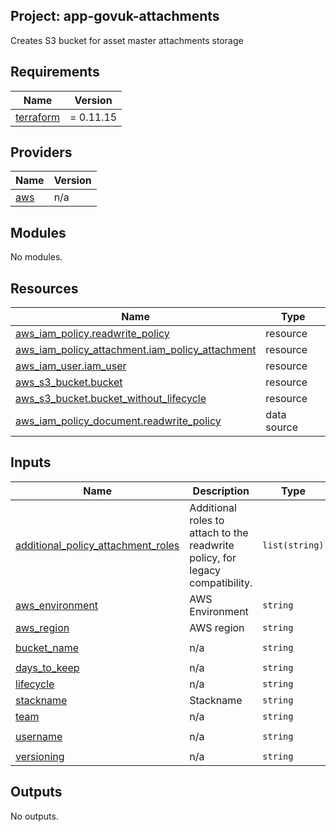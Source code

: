 ## Project: app-govuk-attachments

Creates S3 bucket for asset master attachments storage

## Requirements

| Name | Version |
|------|---------|
| <a name="requirement_terraform"></a> [terraform](#requirement\_terraform) | = 0.11.15 |

## Providers

| Name | Version |
|------|---------|
| <a name="provider_aws"></a> [aws](#provider\_aws) | n/a |

## Modules

No modules.

## Resources

| Name | Type |
|------|------|
| [aws_iam_policy.readwrite_policy](https://registry.terraform.io/providers/hashicorp/aws/latest/docs/resources/iam_policy) | resource |
| [aws_iam_policy_attachment.iam_policy_attachment](https://registry.terraform.io/providers/hashicorp/aws/latest/docs/resources/iam_policy_attachment) | resource |
| [aws_iam_user.iam_user](https://registry.terraform.io/providers/hashicorp/aws/latest/docs/resources/iam_user) | resource |
| [aws_s3_bucket.bucket](https://registry.terraform.io/providers/hashicorp/aws/latest/docs/resources/s3_bucket) | resource |
| [aws_s3_bucket.bucket_without_lifecycle](https://registry.terraform.io/providers/hashicorp/aws/latest/docs/resources/s3_bucket) | resource |
| [aws_iam_policy_document.readwrite_policy](https://registry.terraform.io/providers/hashicorp/aws/latest/docs/data-sources/iam_policy_document) | data source |

## Inputs

| Name | Description | Type | Default | Required |
|------|-------------|------|---------|:--------:|
| <a name="input_additional_policy_attachment_roles"></a> [additional\_policy\_attachment\_roles](#input\_additional\_policy\_attachment\_roles) | Additional roles to attach to the readwrite policy, for legacy compatibility. | `list(string)` | `[]` | no |
| <a name="input_aws_environment"></a> [aws\_environment](#input\_aws\_environment) | AWS Environment | `string` | n/a | yes |
| <a name="input_aws_region"></a> [aws\_region](#input\_aws\_region) | AWS region | `string` | `"eu-west-1"` | no |
| <a name="input_bucket_name"></a> [bucket\_name](#input\_bucket\_name) | n/a | `string` | `"govuk-attachments"` | no |
| <a name="input_days_to_keep"></a> [days\_to\_keep](#input\_days\_to\_keep) | n/a | `string` | `30` | no |
| <a name="input_lifecycle"></a> [lifecycle](#input\_lifecycle) | n/a | `string` | `false` | no |
| <a name="input_stackname"></a> [stackname](#input\_stackname) | Stackname | `string` | n/a | yes |
| <a name="input_team"></a> [team](#input\_team) | n/a | `string` | `"Infrastructure"` | no |
| <a name="input_username"></a> [username](#input\_username) | n/a | `string` | `"govuk-attachments"` | no |
| <a name="input_versioning"></a> [versioning](#input\_versioning) | n/a | `string` | `"true"` | no |

## Outputs

No outputs.
